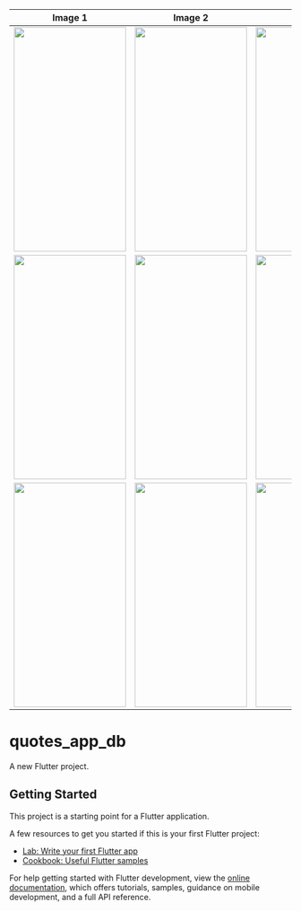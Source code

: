 | Image 1 | Image 2 | Image 3 |
|---------|---------|---------|
| <img src="https://github.com/Harshpadariya51/quotes_app_db/assets/135210889/e4d9478a-8037-4fb7-9f71-966eb2e6f8c3" width="200" height="400"> | <img src="https://github.com/Harshpadariya51/quotes_app_db/assets/135210889/2e63da02-0117-4358-a84d-bbe556f4ced7" width="200" height="400"> | <img src="https://github.com/Harshpadariya51/quotes_app_db/assets/135210889/ae55fa82-cd2c-4527-a7d9-12758094b933" width="200" height="400"> |
| <img src="https://github.com/Harshpadariya51/quotes_app_db/assets/135210889/920e0d3f-e25f-483c-b703-93d0041ba30b" width="200" height="400"> | <img src="https://github.com/Harshpadariya51/quotes_app_db/assets/135210889/28288566-561e-4b6e-8ec1-0eddb3d8f8fd" width="200" height="400"> | <img src="https://github.com/Harshpadariya51/quotes_app_db/assets/135210889/fe6a7e57-6bf0-4497-b387-a2d0513baefc" width="200" height="400"> |
| <img src="https://github.com/Harshpadariya51/quotes_app_db/assets/135210889/53495898-0015-41f7-81b4-ba25b133fe15" width="200" height="400"> | <img src="https://github.com/Harshpadariya51/quotes_app_db/assets/135210889/a579b851-5951-4408-844f-b5da36a29e1e" width="200" height="400"> | <img src="https://github.com/Harshpadariya51/quotes_app_db/assets/135210889/e26f0ae4-7939-415d-a5f8-6ee95cab30ba" width="200" height="400"> |


# quotes_app_db

A new Flutter project.

## Getting Started

This project is a starting point for a Flutter application.

A few resources to get you started if this is your first Flutter project:

- [Lab: Write your first Flutter app](https://docs.flutter.dev/get-started/codelab)
- [Cookbook: Useful Flutter samples](https://docs.flutter.dev/cookbook)

For help getting started with Flutter development, view the
[online documentation](https://docs.flutter.dev/), which offers tutorials,
samples, guidance on mobile development, and a full API reference.
